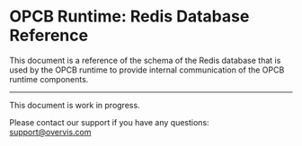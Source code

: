 # OPCB Runtime: Redis Database Reference

This document is a reference of the schema of the Redis database that is used by the OPCB runtime
to provide internal communication of the OPCB runtime components.

---

This document is work in progress.

Please contact our support if you have any questions: support@overvis.com
